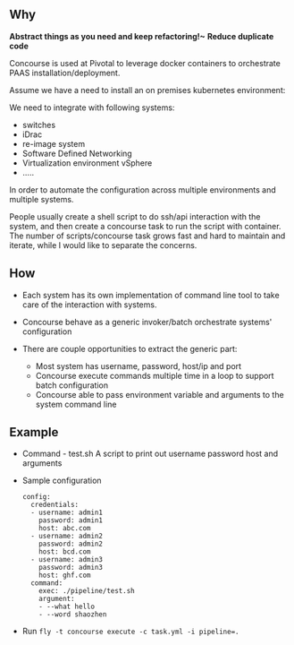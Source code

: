 ## Why

**Abstract things as you need and keep refactoring!~**
**Reduce duplicate code**

Concourse is used at Pivotal to leverage docker containers to orchestrate PAAS installation/deployment.

Assume we have a need to install an on premises kubernetes environment:

We need to integrate with following systems:

* switches
* iDrac
* re-image system
* Software Defined Networking
* Virtualization environment vSphere
* .....

In order to automate the configuration across multiple environments and multiple systems.

People usually create a shell script to do ssh/api interaction with the system, and then create a concourse task to run the script with container. The number of scripts/concourse task grows fast and hard to maintain and iterate, while I would like to separate the concerns.

## How

* Each system has its own implementation of command line tool to take care of the interaction with systems.
  
* Concourse behave as a generic invoker/batch orchestrate systems' configuration
* There are couple opportunities to extract the generic part:
  * Most system has username, password, host/ip and port
  * Concourse execute commands multiple time in a loop to support batch configuration
  * Concourse able to pass environment variable and arguments to the system command line

## Example

* Command - test.sh
  A script to print out username password host and arguments  
* Sample configuration
  ```
  config:
    credentials:
    - username: admin1
      password: admin1
      host: abc.com
    - username: admin2
      password: admin2
      host: bcd.com
    - username: admin3
      password: admin3
      host: ghf.com
    command:
      exec: ./pipeline/test.sh
      argument:
      - --what hello
      - --word shaozhen
  ```

* Run
  ```fly -t concourse execute -c task.yml -i pipeline=.```
